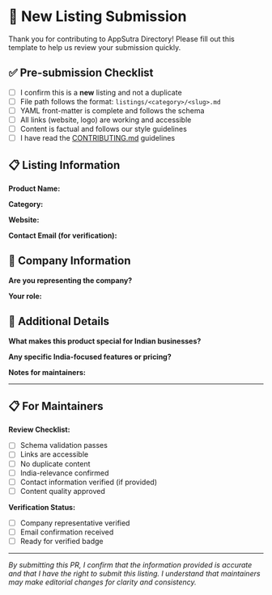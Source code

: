 # 📝 New Listing Submission

Thank you for contributing to AppSutra Directory! Please fill out this template to help us review your submission quickly.

## ✅ Pre-submission Checklist

- [ ] I confirm this is a **new** listing and not a duplicate
- [ ] File path follows the format: `listings/<category>/<slug>.md`
- [ ] YAML front-matter is complete and follows the schema
- [ ] All links (website, logo) are working and accessible
- [ ] Content is factual and follows our style guidelines
- [ ] I have read the [CONTRIBUTING.md](CONTRIBUTING.md) guidelines

## 📋 Listing Information

**Product Name:**

**Category:**
<!-- Choose one: crm | hr | marketing | finance | support | analytics | security | devtools | accounting -->

**Website:**

**Contact Email (for verification):**

## 🏢 Company Information

**Are you representing the company?**
<!-- Yes/No - helps us understand the submission -->

**Your role:**
<!-- e.g., Founder, Marketing Manager, User, etc. -->

## 📝 Additional Details

**What makes this product special for Indian businesses?**


**Any specific India-focused features or pricing?**


**Notes for maintainers:**
<!-- Any additional context that would help us review this listing -->

---

## 📋 For Maintainers

**Review Checklist:**
- [ ] Schema validation passes
- [ ] Links are accessible
- [ ] No duplicate content
- [ ] India-relevance confirmed
- [ ] Contact information verified (if provided)
- [ ] Content quality approved

**Verification Status:**
- [ ] Company representative verified
- [ ] Email confirmation received
- [ ] Ready for verified badge

---

*By submitting this PR, I confirm that the information provided is accurate and that I have the right to submit this listing. I understand that maintainers may make editorial changes for clarity and consistency.*